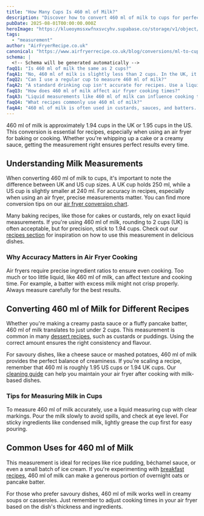 ```yaml
---
title: "How Many Cups Is 460 ml of Milk?"
description: "Discover how to convert 460 ml of milk to cups for perfect baking and cooking every time. Includes UK and US measurements."
pubDate: 2025-08-01T00:00:00.000Z
heroImage: "https://klueoymssxwfnxsvcyhv.supabase.co/storage/v1/object/public/Shmucket/how-many-cups-is-460-ml-of-milk.webp"
tags:
  - "measurement"
author: "AirFryerRecipe.co.uk"
canonical: "https://www.airfryerrecipe.co.uk/blog/conversions/ml-to-cups/how-many-cups-is-460-ml-of-milk"
schema: |
  <!-- Schema will be generated automatically -->
faqQ1: "Is 460 ml of milk the same as 2 cups?"
faqA1: "No, 460 ml of milk is slightly less than 2 cups. In the UK, it's approximately 1.94 cups, and in the US, it's about 1.95 cups. For precise baking or cooking, it's best to measure accurately."
faqQ2: "Can I use a regular cup to measure 460 ml of milk?"
faqA2: "A standard drinking cup isn't accurate for recipes. Use a liquid measuring cup with millilitre or cup markings for the best results. This ensures your air fryer dishes turn out perfectly every time."
faqQ3: "How does 460 ml of milk affect air fryer cooking times?"
faqA3: "Liquid measurements like 460 ml of milk can influence cooking times in an air fryer. Creamy dishes may require slightly longer cooking or stirring to ensure even heat distribution. Always check recipes for guidance."
faqQ4: "What recipes commonly use 460 ml of milk?"
faqA4: "460 ml of milk is often used in custards, sauces, and batters. It's also great for creamy soups or puddings. Check our <a href=https://www.airfryerrecipe.co.uk/recipes>recipes page</a> for ideas tailored to air fryer cooking."
---
```

<p>460 ml of milk is approximately 1.94 cups in the UK or 1.95 cups in the US. This conversion is essential for recipes, especially when using an air fryer for baking or cooking. Whether you're whipping up a cake or a creamy sauce, getting the measurement right ensures perfect results every time.</p>  

<h2>Understanding Milk Measurements</h2>  
<p>When converting 460 ml of milk to cups, it's important to note the difference between UK and US cup sizes. A UK cup holds 250 ml, while a US cup is slightly smaller at 240 ml. For accuracy in recipes, especially when using an air fryer, precise measurements matter. You can find more conversion tips on our <a href=https://www.airfryerrecipe.co.uk/air-fryer-conversion-chart>air fryer conversion chart</a>.</p>  

<p>Many baking recipes, like those for cakes or custards, rely on exact liquid measurements. If you're using 460 ml of milk, rounding to 2 cups (UK) is often acceptable, but for precision, stick to 1.94 cups. Check out our <a href=https://www.airfryerrecipe.co.uk/recipes>recipes section</a> for inspiration on how to use this measurement in delicious dishes.</p>  

<h3>Why Accuracy Matters in Air Fryer Cooking</h3>  
<p>Air fryers require precise ingredient ratios to ensure even cooking. Too much or too little liquid, like 460 ml of milk, can affect texture and cooking time. For example, a batter with excess milk might not crisp properly. Always measure carefully for the best results.</p>  

<h2>Converting 460 ml of Milk for Different Recipes</h2>  
<p>Whether you're making a creamy pasta sauce or a fluffy pancake batter, 460 ml of milk translates to just under 2 cups. This measurement is common in many <a href=https://www.airfryerrecipe.co.uk/recipe-category/dessert>dessert recipes</a>, such as custards or puddings. Using the correct amount ensures the right consistency and flavour.</p>  

<p>For savoury dishes, like a cheese sauce or mashed potatoes, 460 ml of milk provides the perfect balance of creaminess. If you're scaling a recipe, remember that 460 ml is roughly 1.95 US cups or 1.94 UK cups. Our <a href=https://www.airfryerrecipe.co.uk/air-fryer-cleaner>cleaning guide</a> can help you maintain your air fryer after cooking with milk-based dishes.</p>  

<h3>Tips for Measuring Milk in Cups</h3>  
<p>To measure 460 ml of milk accurately, use a liquid measuring cup with clear markings. Pour the milk slowly to avoid spills, and check at eye level. For sticky ingredients like condensed milk, lightly grease the cup first for easy pouring.</p>  

<h2>Common Uses for 460 ml of Milk</h2>  
<p>This measurement is ideal for recipes like rice pudding, béchamel sauce, or even a small batch of ice cream. If you're experimenting with <a href=https://www.airfryerrecipe.co.uk/recipe-category/breakfast>breakfast recipes</a>, 460 ml of milk can make a generous portion of overnight oats or pancake batter.</p>  

<p>For those who prefer savoury dishes, 460 ml of milk works well in creamy soups or casseroles. Just remember to adjust cooking times in your air fryer based on the dish's thickness and ingredients.</p>
